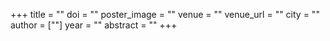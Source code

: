 +++
title = ""
doi = ""
poster_image = ""
venue = ""
venue_url = ""
city = ""
author = [""]
year = ""
abstract = ""
+++

